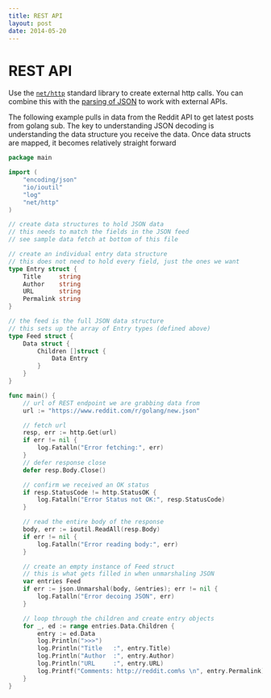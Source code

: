 ```yaml
---
title: REST API
layout: post
date: 2014-05-20
---
```


# REST API

Use the [`net/http`](https://golang.org/pkg/net/http/) standard library to create external http calls. You can combine this with the [parsing of JSON](json.html) to work with external APIs.

The following example pulls in data from the Reddit API to get latest posts from golang sub. The key to understanding JSON decoding is understanding the data structure you receive the data. Once data structs are mapped, it becomes relatively straight forward

```go
package main

import (
	"encoding/json"
	"io/ioutil"
	"log"
	"net/http"
)

// create data structures to hold JSON data
// this needs to match the fields in the JSON feed
// see sample data fetch at bottom of this file

// create an individual entry data structure
// this does not need to hold every field, just the ones we want
type Entry struct {
	Title     string
	Author    string
	URL       string
	Permalink string
}

// the feed is the full JSON data structure
// this sets up the array of Entry types (defined above)
type Feed struct {
	Data struct {
		Children []struct {
			Data Entry
		}
	}
}

func main() {
	// url of REST endpoint we are grabbing data from
	url := "https://www.reddit.com/r/golang/new.json"

	// fetch url
	resp, err := http.Get(url)
	if err != nil {
		log.Fatalln("Error fetching:", err)
	}
	// defer response close
	defer resp.Body.Close()

	// confirm we received an OK status
	if resp.StatusCode != http.StatusOK {
		log.Fatalln("Error Status not OK:", resp.StatusCode)
	}

	// read the entire body of the response
	body, err := ioutil.ReadAll(resp.Body)
	if err != nil {
		log.Fatalln("Error reading body:", err)
	}

	// create an empty instance of Feed struct
	// this is what gets filled in when unmarshaling JSON
	var entries Feed
	if err := json.Unmarshal(body, &entries); err != nil {
		log.Fatalln("Error decoing JSON", err)
	}

	// loop through the children and create entry objects
	for _, ed := range entries.Data.Children {
		entry := ed.Data
		log.Println(">>>")
		log.Println("Title   :", entry.Title)
		log.Println("Author  :", entry.Author)
		log.Println("URL     :", entry.URL)
		log.Printf("Comments: http://reddit.com%s \n", entry.Permalink)
	}
}
```

